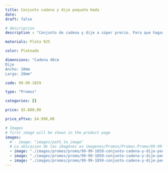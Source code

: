```yaml
---
title: Conjunto cadena y dije pequeña Hada
date: 
draft: false

# descripcion
description : "Conjunto de cadena y dije a súper precio. Para que hagas los regalos más lindos y de la mejor calidad. Todo en plata 925. "

materials: Plata 925

color: Plateado

dimensions: "Cadena 40cm 
Dije
Ancho: 10mm 
Largo: 20mm"

code: 99-99-1859

type: "Promos"

categories: []

price: $5.880,00

price_eftvo: $4.990,00

# Images
# first image will be shown in the product page
images:
  # - image: "images/path_to_image"
  # La ubicacion de las imagenes es imagenes/Promos/Promos.Promo/99-99-1859-conjunto-cadena-y-dije-pequenia-hada
  - image: "./images/promos/promo/99-99-1859-conjunto-cadena-y-dije-pequenia-hada_a.jpg"
  - image: "./images/promos/promo/99-99-1859-conjunto-cadena-y-dije-pequenia-hada_b.jpg"
  - image: "./images/promos/promo/99-99-1859-conjunto-cadena-y-dije-pequenia-hada_c.jpg"
---
```

